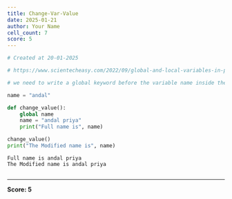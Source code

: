 ```yaml
---
title: Change-Var-Value
date: 2025-01-21
author: Your Name
cell_count: 7
score: 5
---
```


```python
# Created at 20-01-2025
```


```python
# https://www.scientecheasy.com/2022/09/global-and-local-variables-in-python.html/
```


```python
# we need to write a global keyword before the variable name inside the function.
```


```python
name = "andal"
```


```python
def change_value():
    global name
    name = "andal priya"
    print("Full name is", name)
```


```python
change_value()
print("The Modified name is", name)
```

    Full name is andal priya
    The Modified name is andal priya



```python

```


---
**Score: 5**
